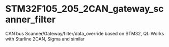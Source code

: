 # STM32F105_205_2CAN_gateway_scanner_filter
CAN bus Scanner/Gateway/filter/data_override based on STM32, Qt. Works with Starline 2CAN, Sigma and similar
